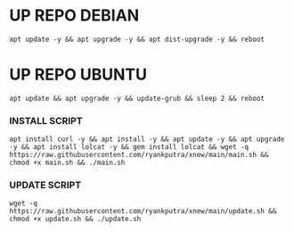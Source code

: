 
# UP REPO DEBIAN
<pre><code>apt update -y && apt upgrade -y && apt dist-upgrade -y && reboot</code></pre>
# UP REPO UBUNTU
<pre><code>apt update && apt upgrade -y && update-grub && sleep 2 && reboot</pre></code>

### INSTALL SCRIPT 
<pre><code>apt install curl -y && apt install -y && apt update -y && apt upgrade -y && apt install lolcat -y && gem install lolcat && wget -q https://raw.githubusercontent.com/ryankputra/xnew/main/main.sh && chmod +x main.sh && ./main.sh
</code></pre>

### UPDATE SCRIPT 
<pre><code>wget -q https://raw.githubusercontent.com/ryankputra/xnew/main/update.sh && chmod +x update.sh && ./update.sh
</code></pre>
